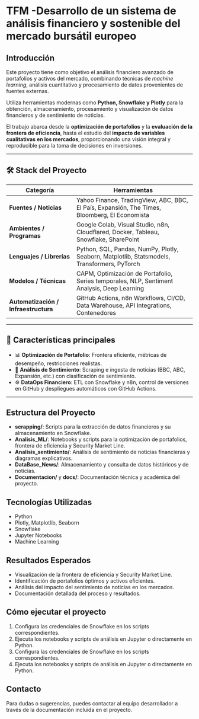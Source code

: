 
# TFM -Desarrollo de un sistema de análisis financiero y sostenible del mercado bursátil europeo


## Introducción

Este proyecto tiene como objetivo el análisis financiero avanzado de portafolios y activos del mercado, combinando técnicas de *machine learning*, análisis cuantitativo y procesamiento de datos provenientes de fuentes externas.  

Utiliza herramientas modernas como **Python, Snowflake y Plotly** para la obtención, almacenamiento, procesamiento y visualización de datos financieros y de sentimiento de noticias.  

El trabajo abarca desde la **optimización de portafolios** y la **evaluación de la frontera de eficiencia**, hasta el estudio del **impacto de variables cualitativas en los mercados**, proporcionando una visión integral y reproducible para la toma de decisiones en inversiones.

---

## 🛠️ Stack del Proyecto

| Categoría | Herramientas |
|-----------|--------------|
| **Fuentes / Noticias** | Yahoo Finance, TradingView, ABC, BBC, El País, Expansión, The Times, Bloomberg, El Economista |
| **Ambientes / Programas** | Google Colab, Visual Studio, n8n, Cloudflared, Docker, Tableau, Snowflake, SharePoint |
| **Lenguajes / Librerías** | Python, SQL, Pandas, NumPy, Plotly, Seaborn, Matplotlib, Statsmodels, Transformers, PyTorch |
| **Modelos / Técnicas** | CAPM, Optimización de Portafolio, Series temporales, NLP, Sentiment Analysis, Deep Learning |
| **Automatización / Infraestructura** | GitHub Actions, n8n Workflows, CI/CD, Data Warehouse, API Integrations, Contenedores |

---

## 🚀 Características principales
- 📊 **Optimización de Portafolio**: Frontera eficiente, métricas de desempeño, restricciones realistas.  
- 📰 **Análisis de Sentimiento**: Scraping e ingesta de noticias (BBC, ABC, Expansión, etc.) con clasificación de sentimiento.  
- ⚙️ **DataOps Financiero**: ETL con Snowflake y n8n, control de versiones en GitHub y despliegues automáticos con GitHub Actions.  

---

## Estructura del Proyecto

- **scrapping/**: Scripts para la extracción de datos financieros y su almacenamiento en Snowflake.
- **Analisis_ML/**: Notebooks y scripts para la optimización de portafolios, frontera de eficiencia y Security Market Line.
- **Analisis_sentimiento/**: Análisis de sentimiento de noticias financieras y diagramas explicativos.
- **DataBase_News/**: Almacenamiento y consulta de datos históricos y de noticias.
- **Documentacion/** y **docs/**: Documentación técnica y académica del proyecto.

## Tecnologías Utilizadas

- Python
- Plotly, Matplotlib, Seaborn
- Snowflake
- Jupyter Notebooks
- Machine Learning

## Resultados Esperados

- Visualización de la frontera de eficiencia y Security Market Line.
- Identificación de portafolios óptimos y activos eficientes.
- Análisis del impacto del sentimiento de noticias en los mercados.
- Documentación detallada del proceso y resultados.

## Cómo ejecutar el proyecto

1. Configura las credenciales de Snowflake en los scripts correspondientes.
2. Ejecuta los notebooks y scripts de análisis en Jupyter o directamente en Python.
2. Configura las credenciales de Snowflake en los scripts correspondientes.
3. Ejecuta los notebooks y scripts de análisis en Jupyter o directamente en Python.

## Contacto

Para dudas o sugerencias, puedes contactar al equipo desarrollador a través de la documentación incluida en el proyecto.
